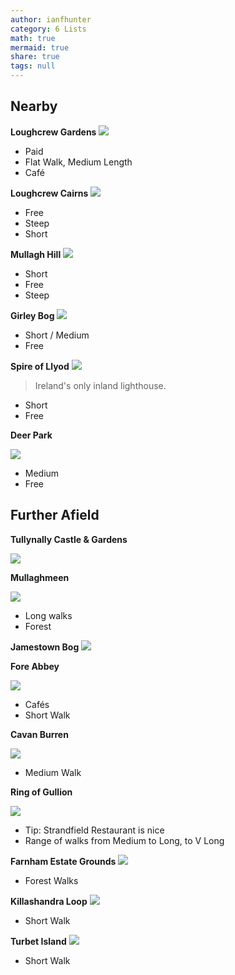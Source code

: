 ```yaml
---
author: ianfhunter
category: 6 Lists
math: true
mermaid: true
share: true
tags: null
---
```


## Nearby
**Loughcrew Gardens**
<img src='/assets/img/notes/Pasted image 20230529105451.png' />
- Paid
- Flat Walk, Medium Length
- Café

**Loughcrew Cairns**
<img src='/assets/img/notes/Pasted image 20230529105516.png' />
- Free
- Steep
- Short

**Mullagh Hill**
<img src='/assets/img/notes/Pasted image 20230529105534.png' />
- Short
- Free
- Steep

**Girley Bog**
<img src='/assets/img/notes/Pasted image 20230530130653.png' />
- Short / Medium
- Free

**Spire of Llyod**
<img src='/assets/img/notes/Pasted image 20230530130721.png' />
> Ireland's only inland lighthouse.
- Short
- Free

**Deer Park**

<img src='/assets/img/notes/Pasted image 20230530130915.png' />

- Medium
- Free

## Further Afield

**Tullynally Castle & Gardens**

<img src='/assets/img/notes/Pasted image 20230530130800.png' />

**Mullaghmeen**

<img src='/assets/img/notes/Pasted image 20230530130828.png' />

- Long walks
- Forest

**Jamestown Bog**
<img src='/assets/img/notes/Pasted image 20230530131010.png' />

**Fore Abbey**

<img src='/assets/img/notes/Pasted image 20230531090736.png' />

- Cafés
- Short Walk

**Cavan Burren**

<img src='/assets/img/notes/Pasted image 20230531090814.png' />

- Medium Walk

**Ring of Gullion**

<img src='/assets/img/notes/Pasted image 20230531090845.png' />

- Tip: Strandfield Restaurant is nice
- Range of walks from Medium to Long, to V Long

**Farnham Estate Grounds**
<img src='/assets/img/notes/Pasted image 20230531091006.png' />

- Forest Walks

**Killashandra Loop**
<img src='/assets/img/notes/Pasted image 20230531091024.png' />

- Short Walk

**Turbet Island**
<img src='/assets/img/notes/Pasted image 20230531091042.png' />

- Short Walk